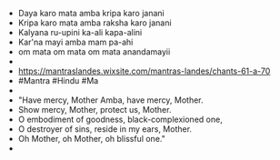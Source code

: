 - Daya karo mata amba kripa karo janani
- Kripa karo mata amba raksha karo janani
- Kalyana ru-upini ka-ali kapa-alini
- Kar'na mayi amba mam pa-ahi
- om mata om mata om mata anandamayii
-
- https://mantraslandes.wixsite.com/mantras-landes/chants-61-a-70
- #Mantra #Hindu #Ma
-
- "Have mercy, Mother Amba, have mercy, Mother.
- Show mercy, Mother, protect us, Mother.
- O embodiment of goodness, black-complexioned one,
- O destroyer of sins, reside in my ears, Mother.
- Oh Mother, oh Mother, oh blissful one."
-